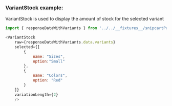 ### VariantStock example:

VariantStock is used to display the amount of stock for the selected variant

```js
import { responseDataWithVariants } from '../../__fixtures__/snipcartProduct';

<VariantStock
    raw={responseDataWithVariants.data.variants}
    selected={[
        {
            name: "Sizes",
            option:"Small"
        },
        {
            name: "Colors",
            option: "Red"
        }
    ]}
    variationLength={2}
    />
```